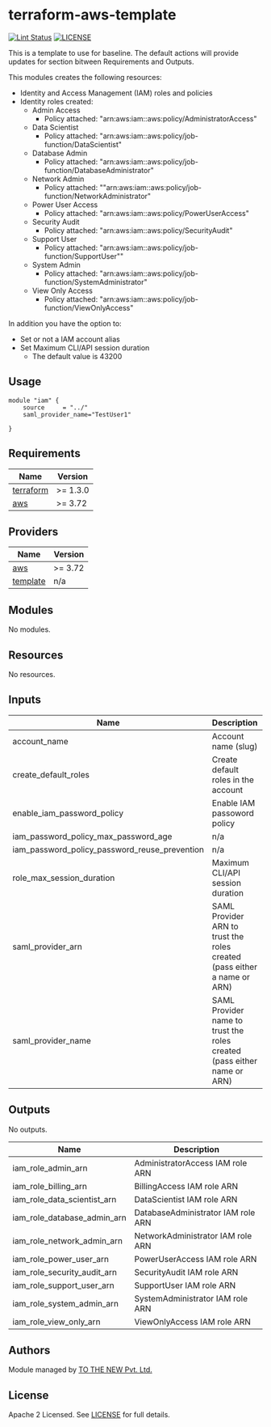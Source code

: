 # terraform-aws-template

[![Lint Status](https://github.com/tothenew/terraform-aws-template/workflows/Lint/badge.svg)](https://github.com/tothenew/terraform-aws-template/actions)
[![LICENSE](https://img.shields.io/github/license/tothenew/terraform-aws-template)](https://github.com/tothenew/terraform-aws-template/blob/master/LICENSE)

This is a template to use for baseline. The default actions will provide updates for section bitween Requirements and Outputs.

This modules creates the following resources:
 - Identity and Access Management (IAM) roles and policies
 - Identity roles created:
    - Admin Access
      - Policy attached: "arn:aws:iam::aws:policy/AdministratorAccess"
    - Data Scientist
      - Policy attached: "arn:aws:iam::aws:policy/job-function/DataScientist"
    - Database Admin
      - Policy attached: "arn:aws:iam::aws:policy/job-function/DatabaseAdministrator"
    - Network Admin
      - Policy attached: ""arn:aws:iam::aws:policy/job-function/NetworkAdministrator"
    - Power User Access
      - Policy attached: "arn:aws:iam::aws:policy/PowerUserAccess"
    - Security Audit
      - Policy attached: "arn:aws:iam::aws:policy/SecurityAudit"
    - Support User
      - Policy attached: "arn:aws:iam::aws:policy/job-function/SupportUser""
    - System Admin
      - Policy attached: "arn:aws:iam::aws:policy/job-function/SystemAdministrator"
    - View Only Access
      - Policy attached: "arn:aws:iam::aws:policy/job-function/ViewOnlyAccess"

  In addition you have the option to:

   - Set or not a IAM account alias
   - Set Maximum CLI/API session duration
      - The default value is 43200

## Usage
```
module "iam" {
    source     = "../"
    saml_provider_name="TestUser1"

}
```

<!-- BEGIN_TF_DOCS -->
## Requirements

| Name | Version |
|------|---------|
| <a name="requirement_terraform"></a> [terraform](#requirement\_terraform) | >= 1.3.0 |
| <a name="requirement_aws"></a> [aws](#requirement\_aws) | >= 3.72 |


## Providers

| Name | Version |
|------|---------|
| <a name="provider_aws"></a> [aws](#provider\_aws) | >= 3.72 |
| <a name="provider_template"></a> [template](#provider\_template) | n/a |


## Modules

No modules.

## Resources

No resources.

## Inputs

| Name | Description | Type | Default | Required |
|------|-------------|------|---------|:--------:|
| account\_name | Account name (slug) | `any` | n/a | yes |
| create\_default\_roles | Create default roles in the account | `bool` | `true` | no |
| enable\_iam\_password\_policy | Enable IAM passoword policy | `bool` | `false` | no |
| iam\_password\_policy\_max\_password\_age | n/a | `number` | `90` | no |
| iam\_password\_policy\_password\_reuse\_prevention | n/a | `number` | `12` | no |
| role\_max\_session\_duration | Maximum CLI/API session duration | `string` | `"43200"` | no |
| saml\_provider\_arn | SAML Provider ARN to trust the roles created (pass either a name or ARN) | `string` | `""` | no |
| saml\_provider\_name | SAML Provider name to trust the roles created (pass either name or ARN) | `string` | `""` | no |


## Outputs

No outputs.

| Name | Description |
|------|-------------|
| iam\_role\_admin\_arn | AdministratorAccess IAM role ARN |
| iam\_role\_billing\_arn | BillingAccess IAM role ARN |
| iam\_role\_data\_scientist\_arn | DataScientist IAM role ARN |
| iam\_role\_database\_admin\_arn | DatabaseAdministrator IAM role ARN |
| iam\_role\_network\_admin\_arn | NetworkAdministrator IAM role ARN |
| iam\_role\_power\_user\_arn | PowerUserAccess IAM role ARN |
| iam\_role\_security\_audit\_arn | SecurityAudit IAM role ARN |
| iam\_role\_support\_user\_arn | SupportUser IAM role ARN |
| iam\_role\_system\_admin\_arn | SystemAdministrator IAM role ARN |
| iam\_role\_view\_only\_arn | ViewOnlyAccess IAM role ARN |

## Authors

Module managed by [TO THE NEW Pvt. Ltd.](https://github.com/tothenew)

## License

Apache 2 Licensed. See [LICENSE](https://github.com/tothenew/terraform-aws-template/blob/main/LICENSE) for full details.
